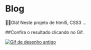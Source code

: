 # Blog

🤠🤠Olá! Neste projeto de html5, CSS3 ...

##Confira o resultado clicando no Gif.

<a href="https://pablohenrique2.github.io/projeto-simples/" target="_blank" ><img src="https://thumbs.gfycat.com/SmallVillainousDavidstiger-size_restricted.gif" alt="Gif de desenho antigo"></a>
